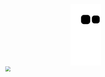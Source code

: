 <div align="center">
  <img src="https://raw.githubusercontent.com/rafaballerini/rafaballerini/output/github-contribution-grid-snake.svg">
</div>


<img src="https://cdn.jsdelivr.net/gh/devicons/devicon/icons/javascript/javascript-original.svg" />
          
